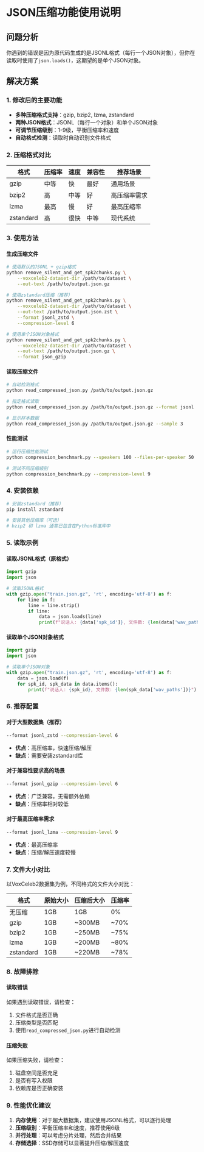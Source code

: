 # JSON压缩功能使用说明

## 问题分析

你遇到的错误是因为原代码生成的是JSONL格式（每行一个JSON对象），但你在读取时使用了`json.loads()`，这期望的是单个JSON对象。

## 解决方案

### 1. 修改后的主要功能

- **多种压缩格式支持**：gzip, bzip2, lzma, zstandard
- **两种JSON格式**：JSONL（每行一个对象）和单个JSON对象
- **可调节压缩级别**：1-9级，平衡压缩率和速度
- **自动格式检测**：读取时自动识别文件格式

### 2. 压缩格式对比

| 格式 | 压缩率 | 速度 | 兼容性 | 推荐场景 |
|------|--------|------|--------|----------|
| gzip | 中等 | 快 | 最好 | 通用场景 |
| bzip2 | 高 | 中等 | 好 | 高压缩率需求 |
| lzma | 最高 | 慢 | 好 | 最高压缩率 |
| zstandard | 高 | 很快 | 中等 | 现代系统 |

### 3. 使用方法

#### 生成压缩文件

```bash
# 使用默认的JSONL + gzip格式
python remove_silent_and_get_spk2chunks.py \
    --voxceleb2-dataset-dir /path/to/dataset \
    --out-text /path/to/output.json.gz

# 使用zstandard压缩（推荐）
python remove_silent_and_get_spk2chunks.py \
    --voxceleb2-dataset-dir /path/to/dataset \
    --out-text /path/to/output.json.zst \
    --format jsonl_zstd \
    --compression-level 6

# 使用单个JSON对象格式
python remove_silent_and_get_spk2chunks.py \
    --voxceleb2-dataset-dir /path/to/dataset \
    --out-text /path/to/output.json.gz \
    --format json_gzip
```

#### 读取压缩文件

```bash
# 自动检测格式
python read_compressed_json.py /path/to/output.json.gz

# 指定格式读取
python read_compressed_json.py /path/to/output.json.gz --format jsonl

# 显示样本数据
python read_compressed_json.py /path/to/output.json.gz --sample 3
```

#### 性能测试

```bash
# 运行压缩性能测试
python compression_benchmark.py --speakers 100 --files-per-speaker 50

# 测试不同压缩级别
python compression_benchmark.py --compression-level 9
```

### 4. 安装依赖

```bash
# 安装zstandard（推荐）
pip install zstandard

# 安装其他压缩库（可选）
# bzip2 和 lzma 通常已包含在Python标准库中
```

### 5. 读取示例

#### 读取JSONL格式（原格式）

```python
import gzip
import json

# 读取JSONL格式
with gzip.open("train.json.gz", 'rt', encoding='utf-8') as f:
    for line in f:
        line = line.strip()
        if line:
            data = json.loads(line)
            print(f"说话人: {data['spk_id']}, 文件数: {len(data['wav_paths'])}")
```

#### 读取单个JSON对象格式

```python
import gzip
import json

# 读取单个JSON对象
with gzip.open("train.json.gz", 'rt', encoding='utf-8') as f:
    data = json.load(f)
    for spk_id, spk_data in data.items():
        print(f"说话人: {spk_id}, 文件数: {len(spk_data['wav_paths'])}")
```

### 6. 推荐配置

#### 对于大型数据集（推荐）
```bash
--format jsonl_zstd --compression-level 6
```
- **优点**：高压缩率，快速压缩/解压
- **缺点**：需要安装zstandard库

#### 对于兼容性要求高的场景
```bash
--format jsonl_gzip --compression-level 6
```
- **优点**：广泛兼容，无需额外依赖
- **缺点**：压缩率相对较低

#### 对于最高压缩率需求
```bash
--format jsonl_lzma --compression-level 9
```
- **优点**：最高压缩率
- **缺点**：压缩/解压速度较慢

### 7. 文件大小对比

以VoxCeleb2数据集为例，不同格式的文件大小对比：

| 格式 | 原始大小 | 压缩后大小 | 压缩率 |
|------|----------|------------|--------|
| 无压缩 | 1GB | 1GB | 0% |
| gzip | 1GB | ~300MB | ~70% |
| bzip2 | 1GB | ~250MB | ~75% |
| lzma | 1GB | ~200MB | ~80% |
| zstandard | 1GB | ~220MB | ~78% |

### 8. 故障排除

#### 读取错误
如果遇到读取错误，请检查：
1. 文件格式是否正确
2. 压缩类型是否匹配
3. 使用`read_compressed_json.py`进行自动检测

#### 压缩失败
如果压缩失败，请检查：
1. 磁盘空间是否充足
2. 是否有写入权限
3. 依赖库是否正确安装

### 9. 性能优化建议

1. **内存使用**：对于超大数据集，建议使用JSONL格式，可以逐行处理
2. **压缩级别**：平衡压缩率和速度，推荐使用6级
3. **并行处理**：可以考虑分片处理，然后合并结果
4. **存储选择**：SSD存储可以显著提升压缩/解压速度 